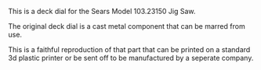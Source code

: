 This is a deck dial for the Sears Model 103.23150 Jig Saw.

The original deck dial is a cast metal component that can be marred from use. 

This is a faithful reproduction of that part that can be printed on a standard 3d plastic printer or be sent off to be manufactured by a seperate company. 

